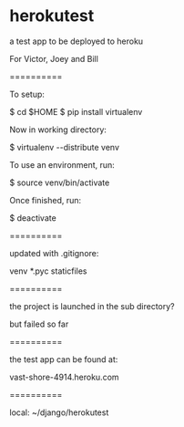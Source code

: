 herokutest
==========

a test app to be deployed to heroku

For Victor, Joey and Bill

==========

To setup:

  $ cd $HOME
  $ pip install virtualenv

Now in working directory:

  $ virtualenv --distribute venv

To use an environment, run:

  $ source venv/bin/activate

Once finished, run:

  $ deactivate

==========

updated with .gitignore:

venv
*.pyc
staticfiles

==========

the project is launched in the sub directory?

but failed so far

==========

the test app can be found at:

vast-shore-4914.heroku.com

==========

local: ~/django/herokutest
